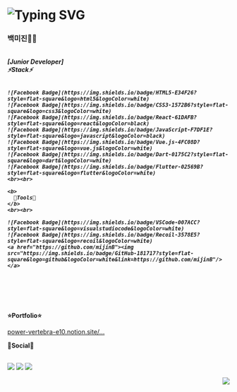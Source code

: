 
# ![Typing SVG](https://readme-typing-svg.herokuapp.com/?color=000000&lines=Hello,+I'm+mijin+Baek+ෆ˙ᵕ˙ෆ&font=Kanit&size=20)

### 백미진👩‍💻
<br>

<b>
  <i>
    [Junior Developer]<br>
    ⚡Stack⚡
    <br><br>

    ![Facebook Badge](https://img.shields.io/badge/HTML5-E34F26?style=flat-square&logo=html5&logoColor=white)
    ![Facebook Badge](https://img.shields.io/badge/CSS3-1572B6?style=flat-square&logo=css3&logoColor=white)
    ![Facebook Badge](https://img.shields.io/badge/React-61DAFB?style=flat-square&logo=react&logoColor=black)
    ![Facebook Badge](https://img.shields.io/badge/JavaScript-F7DF1E?style=flat-square&logo=javascript&logoColor=black)
    ![Facebook Badge](https://img.shields.io/badge/Vue.js-4FC08D?style=flat-square&logo=vue.js&logoColor=white)
    ![Facebook Badge](https://img.shields.io/badge/Dart-0175C2?style=flat-square&logo=dart&logoColor=white)
    ![Facebook Badge](https://img.shields.io/badge/Flutter-02569B?style=flat-square&logo=flutter&logoColor=white)
    <br><br>
    
    <b>
      🔨Tools🔨
    </b>
    <br><br>
    
    ![Facebook Badge](https://img.shields.io/badge/VSCode-007ACC?style=flat-square&logo=visualstudiocode&logoColor=white)
    ![Facebook Badge](https://img.shields.io/badge/Recoil-3578E5?style=flat-square&logo=recoil&logoColor=white)
    <a href="https://github.com/mijinB"><img src="https://img.shields.io/badge/GitHub-181717?style=flat-square&logo=github&logoColor=white&link=https://github.com/mijinB"/></a>
  </i>
</b>
<br><br><br><br>


 <b>⭐️Portfolio⭐️</b>
 <p>
   <a href="https://power-vertebra-e10.notion.site/2aa39d54c9634b5eba2905086dca4c9b"> power-vertebra-e10.notion.site/... </a>
 </p>
 <b>🧸Social🧸</b>
 <br><br>
 
 <p>
   <a href="https://www.google.co.kr"><img src="https://img.shields.io/badge/bmj13465@gmail.com-EA4335?style=flat-square&logo=gmail&logoColor=white&link=mailto:https://www.google.co.kr"/></a>
   <a href="https://blog.naver.com/bkmij"><img src="https://img.shields.io/badge/Blog-03C75A?style=flat-square&logo=naver&logoColor=white&link=mailto:https://blog.naver.com/bkmij"/></a>
   <a href="https://github.com/mijinB"><img src="https://img.shields.io/badge/GitHub-181717?style=flat-square&logo=github&logoColor=white&link=https://github.com/mijinB"/></a>
 </p>

<p align="right">
  <img src="https://hits.seeyoufarm.com/api/count/incr/badge.svg?url=https%3A%2F%2Fgithub.com%2FmijinB&count_bg=%2379C83D&title_bg=%23555555&icon=&icon_color=%23E7E7E7&title=hits&edge_flat=false">
</p>

